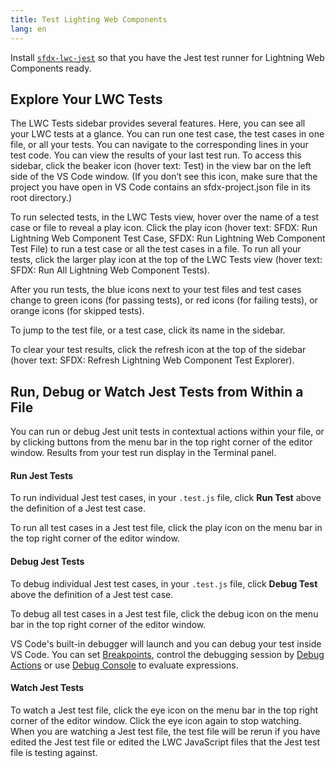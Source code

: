 ```yaml
---
title: Test Lighting Web Components
lang: en
---
```


Install [`sfdx-lwc-jest`](https://developer.salesforce.com/docs/component-library/documentation/lwc/lwc.unit_testing_using_jest_installation) so that you have the Jest test runner for Lightning Web Components ready.

## Explore Your LWC Tests

The LWC Tests sidebar provides several features. Here, you can see all your LWC tests at a glance. You can run one test case, the test cases in one file, or all your tests. You can navigate to the corresponding lines in your test code. You can view the results of your last test run. To access this sidebar, click the beaker icon (hover text: Test) in the view bar on the left side of the VS Code window. (If you don’t see this icon, make sure that the project you have open in VS Code contains an sfdx-project.json file in its root directory.)

To run selected tests, in the LWC Tests view, hover over the name of a test case or file to reveal a play icon. Click the play icon (hover text: SFDX: Run Lightning Web Component Test Case, SFDX: Run Lightning Web Component Test File) to run a test case or all the test cases in a file. To run all your tests, click the larger play icon at the top of the LWC Tests view (hover text: SFDX: Run All Lightning Web Component Tests).

After you run tests, the blue icons next to your test files and test cases change to green icons (for passing tests), or red icons (for failing tests), or orange icons (for skipped tests).

To jump to the test file, or a test case, click its name in the sidebar.

To clear your test results, click the refresh icon at the top of the sidebar (hover text: SFDX: Refresh Lightning Web Component Test Explorer).

## Run, Debug or Watch Jest Tests from Within a File

You can run or debug Jest unit tests in contextual actions within your file, or by clicking buttons from the menu bar in the top right corner of the editor window. Results from your test run display in the Terminal panel.

#### Run Jest Tests

To run individual Jest test cases, in your `.test.js` file, click **Run Test** above the definition of a Jest test case.

To run all test cases in a Jest test file, click the play icon on the menu bar in the top right corner of the editor window.

#### Debug Jest Tests

To debug individual Jest test cases, in your `.test.js` file, click **Debug Test** above the definition of a Jest test case.

To debug all test cases in a Jest test file, click the debug icon on the menu bar in the top right corner of the editor window.

VS Code's built-in debugger will launch and you can debug your test inside VS Code. You can set [Breakpoints](https://code.visualstudio.com/docs/editor/debugging#_breakpoints), control the debugging session by [Debug Actions](https://code.visualstudio.com/docs/editor/debugging#_debug-actions) or use [Debug Console](https://code.visualstudio.com/docs/editor/debugging#_debug-console-repl) to evaluate expressions.

#### Watch Jest Tests

To watch a Jest test file, click the eye icon on the menu bar in the top right corner of the editor window. Click the eye icon again to stop watching. When you are watching a Jest test file, the test file will be rerun if you have edited the Jest test file or edited the LWC JavaScript files that the Jest test file is testing against.
